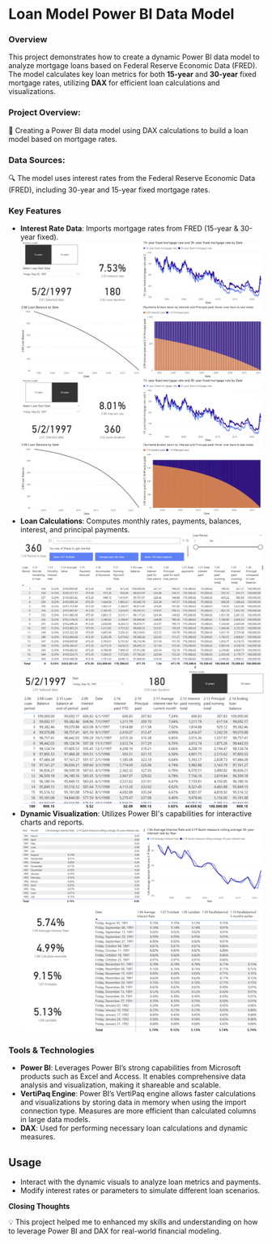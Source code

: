 # Loan Model Power BI Data Model

### Overview  
This project demonstrates how to create a dynamic Power BI data model to analyze mortgage loans based on Federal Reserve Economic Data (FRED). The model calculates key loan metrics for both **15-year** and **30-year** fixed mortgage rates, utilizing **DAX** for efficient loan calculations and visualizations.

### Project Overview: 
🧩 Creating a Power BI data model using DAX calculations to build a loan model based on mortgage rates.
### Data Sources:
🔍 The model uses interest rates from the Federal Reserve Economic Data (FRED), including 30-year and 15-year fixed mortgage rates.

### Key Features
- **Interest Rate Data**: Imports mortgage rates from FRED (15-year & 30-year fixed).
  ![15 years](15_years.png)
  ![30 years](30_years.png)
- **Loan Calculations**: Computes monthly rates, payments, balances, interest, and principal payments.
  ![Model 1](Model_1.png)
  ![Model 2](Model_2.png)
- **Dynamic Visualization**: Utilizes Power BI's capabilities for interactive charts and reports.
  ![Average Interest Rate](Average_Interest_Rate.png)
  ![Parallelperiod](Parallelperiod.png)
  
### Tools & Technologies
- **Power BI**: Leverages Power BI’s strong capabilities from Microsoft products such as Excel and Access. It enables comprehensive data analysis and visualization, making it shareable and scalable.
- **VertiPaq Engine**: Power BI’s VertiPaq engine allows faster calculations and visualizations by storing data in memory when using the import connection type. Measures are more efficient than calculated columns in large data models.
- **DAX**: Used for performing necessary loan calculations and dynamic measures.

## Usage
- Interact with the dynamic visuals to analyze loan metrics and payments.
- Modify interest rates or parameters to simulate different loan scenarios.

**Closing Thoughts**

💡 This project helped me to enhanced my skills and understanding on how to leverage Power BI and DAX for real-world financial modeling.
